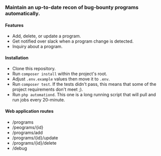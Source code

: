 ### Maintain an up-to-date recon of bug-bounty programs automatically.

#### Features
- Add, delete, or update a program.
- Get notified over slack when a program change is detected.
- Inquiry about a program.

#### Installation
- Clone this repository.
- Run `composer install` within the project's root.
- Adjust `.env.example` values then move it to `.env`.
- Run `composer test`. If the tests didn't pass, this means that some of the project requirements don't meet ;).
- Run `php automationd`. This one is a long running script that will pull and run jobs every 20-minute.

#### Web application routes
- /programs
- /peograms/{id}
- /programs/add
- /programs/{id}/update
- /programs/{id}/delete
- /debug
